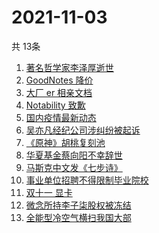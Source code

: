 # 2021-11-03
  共 13条

  <!-- BEGIN -->
  <!-- 最后更新时间:Wed Nov 03 2021 07:15:47 GMT+0000 (Coordinated Universal Time) -->
  1. [著名哲学家李泽厚逝世](https://www.zhihu.com/search?q=李泽厚)
1. [GoodNotes 降价](https://www.zhihu.com/search?q=goodnotes)
1. [大厂 er 相亲文档](https://www.zhihu.com/search?q=相亲文档)
1. [Notability 致歉](https://www.zhihu.com/search?q=Notability)
1. [国内疫情最新动态](https://www.zhihu.com/search?q=国内疫情)
1. [吴亦凡经纪公司涉纠纷被起诉](https://www.zhihu.com/search?q=吴亦凡)
1. [《原神》胡桃复刻池](https://www.zhihu.com/search?q=原神)
1. [华夏基金蔡向阳不幸辞世](https://www.zhihu.com/search?q=蔡向阳)
1. [马斯克中文发《七步诗》](https://www.zhihu.com/search?q=马斯克)
1. [事业单位招聘不得限制毕业院校](https://www.zhihu.com/search?q=事业单位招聘)
1. [双十一 显卡](https://www.zhihu.com/search?q=显卡)
1. [微念所持李子柒股权被冻结](https://www.zhihu.com/search?q=李子柒)
1. [全能型冷空气横扫我国大部](https://www.zhihu.com/search?q=冷空气)
  <!-- END -->
  